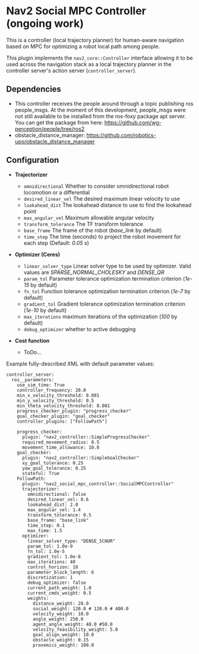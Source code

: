 # Nav2 Social MPC Controller (ongoing work)

This is a controller (local trajectory planner) for human-aware navigation based on MPC for optimizing a robot local path among people. 


This plugin implements the `nav2_core::Controller` interface allowing it to be used across the navigation stack as a local trajectory planner in the controller server's action server (`controller_server`).

## Dependencies

- This controller receives the people around through a topic publishing ros people_msgs.
At the moment of this development, people_msgs were not still available to be installed from the ros-foxy package apt server. You can get the package from here: https://github.com/wg-perception/people/tree/ros2
- obstacle_distance_manager: https://github.com/robotics-upo/obstacle_distance_manager 


## Configuration

* **Trajectorizer**

  * `omnidirectional`  Whether to consider omnidirectional robot locomotion or a differential
  * `desired_linear_vel`  The desired maximum linear velocity to use 
  * `lookahead_dist`  The lookahead distance to use to find the lookahead point 
  * `max_angular_vel`  Maximum allowable angular velocity 
  *  `transform_tolerance`  The TF transform tolerance 
  * `base_frame`  The frame of the robot (*base_link* by default) 
  * `time_step`  The time (seconds) to project the robot movement for each step (Default: *0.05 s*)


* **Optimizer (Ceres)**

  * `linear_solver_type`  Linear solver type to be used by optimizer. Valid values are *SPARSE_NORMAL_CHOLESKY* and *DENSE_QR* 
  * `param_tol`  Parameter tolerance optimization termination criterion (*1e-15* by default) 
  * `fn_tol`  Function tolerance optimization termination criterion (*1e-7* by default) 
  * `gradient_tol`  Gradient tolerance optimization termination criterion (*1e-10* by default) 
  * `max_iterations`  maximum iterations of the optimization (*100* by default) 
  * `debug_optimizer`  whether to active debugging 

* **Cost function**

  * ToDo...



Example fully-described XML with default parameter values:

```
controller_server:
  ros__parameters:
    use_sim_time: True
    controller_frequency: 20.0
    min_x_velocity_threshold: 0.001
    min_y_velocity_threshold: 0.5
    min_theta_velocity_threshold: 0.001
    progress_checker_plugin: "progress_checker"
    goal_checker_plugin: "goal_checker"
    controller_plugins: ["FollowPath"]

    progress_checker:
      plugin: "nav2_controller::SimpleProgressChecker"
      required_movement_radius: 0.5
      movement_time_allowance: 10.0
    goal_checker:
      plugin: "nav2_controller::SimpleGoalChecker"
      xy_goal_tolerance: 0.25
      yaw_goal_tolerance: 0.25
      stateful: True
    FollowPath:
      plugin: "nav2_social_mpc_controller::SocialMPCController"
      trajectorizer:
        omnidirectional: false
        desired_linear_vel: 0.6
        lookahead_dist: 2.0
        max_angular_vel: 1.4
        transform_tolerance: 0.5
        base_frame: "base_link"
        time_step: 0.1
        max_time: 1.5
      optimizer:
        linear_solver_type: "DENSE_SCHUR"
        param_tol: 1.0e-9
        fn_tol: 1.0e-5
        gradient_tol: 1.0e-8
        max_iterations: 40
        control_horizon: 18
        parameter_block_length: 6
        discretization: 1
        debug_optimizer: false
        current_path_weight: 1.0
        current_cmds_weight: 0.5
        weights:
          distance_weight: 20.0
          social_weight: 120.0 # 120.0 # 400.0
          velocity_weight: 10.0
          angle_weight: 250.0
          agent_angle_weight: 40.0 #50.0
          velocity_feasibility_weight: 5.0
          goal_align_weight: 10.0
          obstacle_weight: 0.15
          proxemics_weight: 100.0
```
